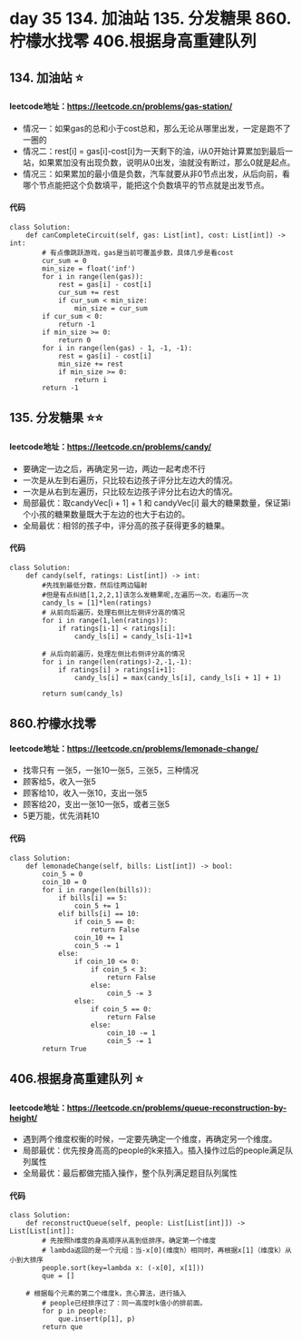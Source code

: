 # day 35 134. 加油站 135. 分发糖果 860.柠檬水找零 406.根据身高重建队列

##  134. 加油站 ⭐
#### leetcode地址：https://leetcode.cn/problems/gas-station/
- 情况一：如果gas的总和小于cost总和，那么无论从哪里出发，一定是跑不了一圈的
- 情况二：rest[i] = gas[i]-cost[i]为一天剩下的油，i从0开始计算累加到最后一站，如果累加没有出现负数，说明从0出发，油就没有断过，那么0就是起点。
- 情况三：如果累加的最小值是负数，汽车就要从非0节点出发，从后向前，看哪个节点能把这个负数填平，能把这个负数填平的节点就是出发节点。
#### 代码
    class Solution:
        def canCompleteCircuit(self, gas: List[int], cost: List[int]) -> int:
            # 有点像跳跃游戏，gas是当前可覆盖步数，具体几步是看cost
            cur_sum = 0
            min_size = float('inf')
            for i in range(len(gas)):
                rest = gas[i] - cost[i]
                cur_sum += rest
                if cur_sum < min_size:
                    min_size = cur_sum
            if cur_sum < 0:
                return -1 
            if min_size >= 0:
                return 0  
            for i in range(len(gas) - 1, -1, -1):
                rest = gas[i] - cost[i]
                min_size += rest
                if min_size >= 0:
                    return i    
            return -1  

##  135. 分发糖果 ⭐⭐
#### leetcode地址：https://leetcode.cn/problems/candy/
- 要确定一边之后，再确定另一边，两边一起考虑不行
- 一次是从左到右遍历，只比较右边孩子评分比左边大的情况。
- 一次是从右到左遍历，只比较左边孩子评分比右边大的情况。
- 局部最优：取candyVec[i + 1] + 1 和 candyVec[i] 最大的糖果数量，保证第i个小孩的糖果数量既大于左边的也大于右边的。
- 全局最优：相邻的孩子中，评分高的孩子获得更多的糖果。
#### 代码
    class Solution:
        def candy(self, ratings: List[int]) -> int:
            #先找到最低分数，然后往两边辐射
            #但是有点纠结[1,2,2,1]该怎么发糖果呢,左遍历一次，右遍历一次
            candy_ls = [1]*len(ratings)
            # 从前向后遍历，处理右侧比左侧评分高的情况
            for i in range(1,len(ratings)):
                if ratings[i-1] < ratings[i]:
                    candy_ls[i] = candy_ls[i-1]+1
        
            # 从后向前遍历，处理左侧比右侧评分高的情况
            for i in range(len(ratings)-2,-1,-1):
                if ratings[i] > ratings[i+1]:
                    candy_ls[i] = max(candy_ls[i], candy_ls[i + 1] + 1)
        
            return sum(candy_ls)
        
##  860.柠檬水找零
#### leetcode地址：https://leetcode.cn/problems/lemonade-change/
- 找零只有 一张5，一张10一张5，三张5，三种情况
- 顾客给5，收入一张5
- 顾客给10，收入一张10，支出一张5
- 顾客给20，支出一张10一张5，或者三张5
- 5更万能，优先消耗10
#### 代码
    class Solution:
        def lemonadeChange(self, bills: List[int]) -> bool:
            coin_5 = 0
            coin_10 = 0
            for i in range(len(bills)):
                if bills[i] == 5:
                    coin_5 += 1
                elif bills[i] == 10:
                    if coin_5 == 0:
                        return False
                    coin_10 += 1
                    coin_5 -= 1
                else:
                    if coin_10 <= 0:
                        if coin_5 < 3:
                            return False
                        else:
                            coin_5 -= 3
                    else:
                        if coin_5 == 0:
                            return False
                        else:
                            coin_10 -= 1
                            coin_5 -= 1
            return True    

##  406.根据身高重建队列 ⭐
#### leetcode地址：https://leetcode.cn/problems/queue-reconstruction-by-height/
- 遇到两个维度权衡的时候，一定要先确定一个维度，再确定另一个维度。
- 局部最优：优先按身高高的people的k来插入。插入操作过后的people满足队列属性
- 全局最优：最后都做完插入操作，整个队列满足题目队列属性
#### 代码
    class Solution:
        def reconstructQueue(self, people: List[List[int]]) -> List[List[int]]:
            # 先按照h维度的身高顺序从高到低排序。确定第一个维度
            # lambda返回的是一个元组：当-x[0](维度h）相同时，再根据x[1]（维度k）从小到大排序
            people.sort(key=lambda x: (-x[0], x[1]))
            que = []
	
	    # 根据每个元素的第二个维度k，贪心算法，进行插入
            # people已经排序过了：同一高度时k值小的排前面。
            for p in people:
                que.insert(p[1], p)
            return que
